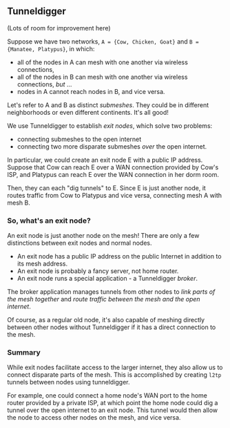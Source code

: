 ## Tunneldigger
(Lots of room for improvement here)

Suppose we have two networks, `A = {Cow, Chicken, Goat}` and `B = {Manatee, Platypus}`,
in which:
- all of the nodes in A can mesh with one another via wireless connections,
- all of the nodes in B can mesh with one another via wireless connections, *but* ...
- nodes in A cannot reach nodes in B, and vice versa.

Let's refer to A and B as distinct *submeshes*.
They could be in different neighborhoods or even different continents. It's all good!

We use Tunneldigger to establish *exit nodes*, which solve two problems:
- connecting submeshes to the open internet
- connecting two more disparate submeshes *over* the open internet.

In particular, we could create an exit node E with a public IP address.
Suppose that Cow can reach E over a WAN connection provided by Cow's ISP,
and Platypus can reach E over the WAN connection in her dorm room.

Then, they can each "dig tunnels" to E.
Since E is just another node, it routes traffic from Cow to Platypus and vice versa,
connecting mesh A with mesh B.

### So, what's an exit node?
An exit node is just another node on the mesh!
There are only a few distinctions between exit nodes and normal nodes.
- An exit node has a public IP address on the public Internet in addition to its mesh address.
- An exit node is probably a fancy server, not home router.
- An exit node runs a special application - a Tunneldigger *broker*.

The broker application manages tunnels from other nodes to *link parts of the mesh together* and *route traffic between the mesh and the open internet*.

Of course, as a regular old node, it's also capable of meshing directly between other nodes without Tunneldigger
if it has a direct connection to the mesh.

### Summary
While exit nodes facilitate access to the larger internet, they also allow us to connect disparate parts of the mesh. This is accomplished by creating `l2tp` tunnels between nodes using tunneldigger.

For example, one could connect a home node's WAN port to the home router provided by a private ISP, at which point the home node could dig a tunnel over the open internet to an exit node. This tunnel would then allow the node to access other nodes on the mesh, and vice versa.

